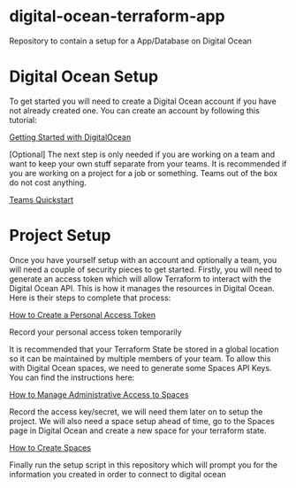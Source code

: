 # digital-ocean-terraform-app
Repository to contain a setup for a App/Database on Digital Ocean

# Digital Ocean Setup

To get started you will need to create a Digital Ocean account if you have not already created one.  You can create an account by following this tutorial:

[Getting Started with DigitalOcean](https://docs.digitalocean.com/products/getting-started/)

[Optional] The next step is only needed if you are working on a team and want to keep your own stuff separate from your teams.  It is recommended if you are working on a project for a job or something.  Teams out of the box do not cost anything.

[Teams Quickstart](https://docs.digitalocean.com/products/teams/quickstart/)

# Project Setup

Once you have yourself setup with an account and optionally a team, you will need a couple of security pieces to get started.  Firstly, you will need to generate an access token which will allow Terraform to interact with the Digital Ocean API.  This is how it manages the resources in Digital Ocean.  Here is their steps to complete that process:

[How to Create a Personal Access Token](https://docs.digitalocean.com/reference/api/create-personal-access-token/)

Record your personal access token temporarily 

It is recommended that your Terraform State be stored in a global location so it can be maintained by multiple members of your team.  To allow this with Digital Ocean spaces, we need to generate some Spaces API Keys.  You can find the instructions here:

[How to Manage Administrative Access to Spaces](https://docs.digitalocean.com/products/spaces/how-to/manage-access/#access-keys)

Record the access key/secret, we will need them later on to setup the project.  We will also need a space setup ahead of time, go to the Spaces page in Digital Ocean and create a new space for your terraform state. 

[How to Create Spaces](https://docs.digitalocean.com/products/spaces/how-to/create/)

Finally run the setup script in this repository which will prompt you for the information you created in order to connect to digital ocean